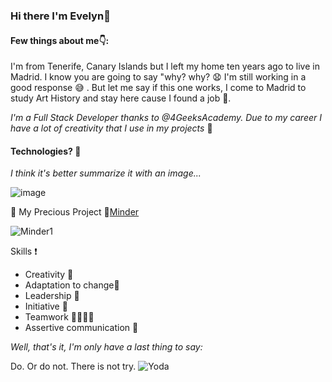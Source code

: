 ### Hi there I'm Evelyn👋

#### Few things about me:point_down::

I'm from Tenerife, Canary Islands but I left my home ten years ago to live in Madrid. I know you are going to say "why? why? :anguished: I'm still working in a good response :sweat_smile: . But let me say if this one works, I come to Madrid to study Art History and stay here cause I found a job 💼. 

*I'm a Full Stack Developer thanks to @4GeeksAcademy. Due to my career I have a lot of creativity that I use in my projects* 🚀 

#### Technologies? :pencil:
*I think it's better summarize it with an image...*

   ![image](https://github.com/EveyZeram/EveyZeram/assets/130219194/6b6e3e65-a95f-4bb6-b16d-6478a3fd718b)

💼 My Precious Project
🔗[Minder](https://github.com/4GeeksAcademy/sp50-final-project-g5) 

  ![Minder1](https://github.com/EveyZeram/EveyZeram/assets/130219194/4ec7f6cb-b465-4cd6-9a8b-237d04a2ed9b)


Skills :exclamation:
- Creativity 🚀
- Adaptation to change🌱
- Leadership 👋
- Initiative 🧩
- Teamwork 🫱🏻‍🫲🏻
- Assertive communication 🤗


*Well, that's it, I'm only have a last thing to say:*

Do. Or do not. There is not try.
                  ![Yoda](https://storage.googleapis.com/sticker-prod/T1To2j5JIS3kXnaecvEc/cover.thumb256.png)

